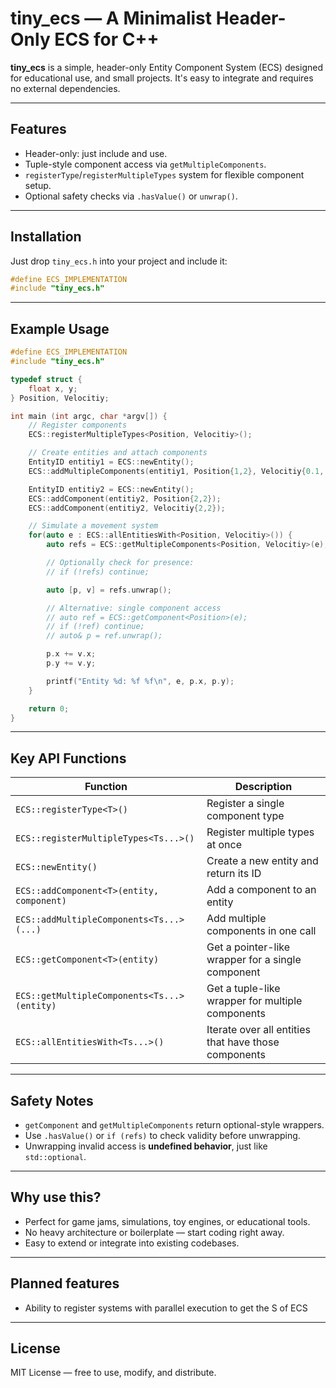 # tiny\_ecs — A Minimalist Header-Only ECS for C++

**tiny\_ecs** is a simple, header-only Entity Component System (ECS) designed for educational use, and small projects. It's easy to integrate and requires no external dependencies.

---

## Features

* Header-only: just include and use.
* Tuple-style component access via `getMultipleComponents`.
* `registerType`/`registerMultipleTypes` system for flexible component setup.
* Optional safety checks via `.hasValue()` or `unwrap()`.

---

## Installation

Just drop `tiny_ecs.h` into your project and include it:

```cpp
#define ECS_IMPLEMENTATION
#include "tiny_ecs.h"
```

---

## Example Usage

```cpp
#define ECS_IMPLEMENTATION
#include "tiny_ecs.h"

typedef struct {
    float x, y;
} Position, Velocitiy;

int main (int argc, char *argv[]) {
    // Register components
    ECS::registerMultipleTypes<Position, Velocitiy>();

    // Create entities and attach components
    EntityID entitiy1 = ECS::newEntity();
    ECS::addMultipleComponents(entitiy1, Position{1,2}, Velocitiy{0.1, 0.05});

    EntityID entitiy2 = ECS::newEntity();
    ECS::addComponent(entitiy2, Position{2,2});
    ECS::addComponent(entitiy2, Velocitiy{2,2});

    // Simulate a movement system
    for(auto e : ECS::allEntitiesWith<Position, Velocitiy>()) {
        auto refs = ECS::getMultipleComponents<Position, Velocitiy>(e);

        // Optionally check for presence:
        // if (!refs) continue;

        auto [p, v] = refs.unwrap();

        // Alternative: single component access
        // auto ref = ECS::getComponent<Position>(e);
        // if (!ref) continue;
        // auto& p = ref.unwrap();

        p.x += v.x;
        p.y += v.y;

        printf("Entity %d: %f %f\n", e, p.x, p.y);
    }

    return 0;
}
```

---

## Key API Functions

| Function                                    | Description                                          |
| ------------------------------------------- | ---------------------------------------------------- |
| `ECS::registerType<T>()`                    | Register a single component type                     |
| `ECS::registerMultipleTypes<Ts...>()`       | Register multiple types at once                      |
| `ECS::newEntity()`                          | Create a new entity and return its ID                |
| `ECS::addComponent<T>(entity, component)`   | Add a component to an entity                         |
| `ECS::addMultipleComponents<Ts...>(...)`    | Add multiple components in one call                  |
| `ECS::getComponent<T>(entity)`              | Get a pointer-like wrapper for a single component    |
| `ECS::getMultipleComponents<Ts...>(entity)` | Get a tuple-like wrapper for multiple components     |
| `ECS::allEntitiesWith<Ts...>()`             | Iterate over all entities that have those components |

---

## Safety Notes

* `getComponent` and `getMultipleComponents` return optional-style wrappers.
* Use `.hasValue()` or `if (refs)` to check validity before unwrapping.
* Unwrapping invalid access is **undefined behavior**, just like `std::optional`.

---

## Why use this?

* Perfect for game jams, simulations, toy engines, or educational tools.
* No heavy architecture or boilerplate — start coding right away.
* Easy to extend or integrate into existing codebases.

---

## Planned features

* Ability to register systems with parallel execution to get the S of ECS

---

## License

MIT License — free to use, modify, and distribute.
